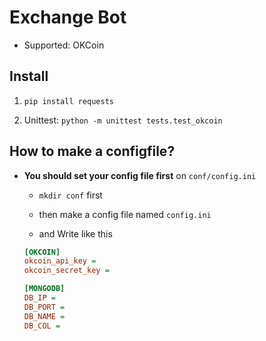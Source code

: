 # Exchange Bot

- Supported: OKCoin

## Install

1. `pip install requests` 

2. Unittest: `python -m unittest tests.test_okcoin`

## How to make a configfile?

- **You should set your config file first** on `conf/config.ini`

    - `mkdir conf` first

    - then make a config file named `config.ini`

    - and Write like this

    ```ini
    [OKCOIN]
    okcoin_api_key = 
    okcoin_secret_key = 
    
    [MONGODB]
    DB_IP = 
    DB_PORT = 
    DB_NAME = 
    DB_COL = 
    ```